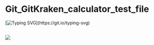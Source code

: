 # Git_GitKraken_calculator_test_file

[![Typing SVG](https://readme-typing-svg.herokuapp.com?color=%2336BCF7&lines=Status+of+Last+Deployment:)](https://git.io/typing-svg)

<br>
<img src="https://github.com/21092004Goda/Git_GitKraken_calculator_test_file/workflows/Run-tests-on-any-Push-event/badge.svg?branch-master"><br>


